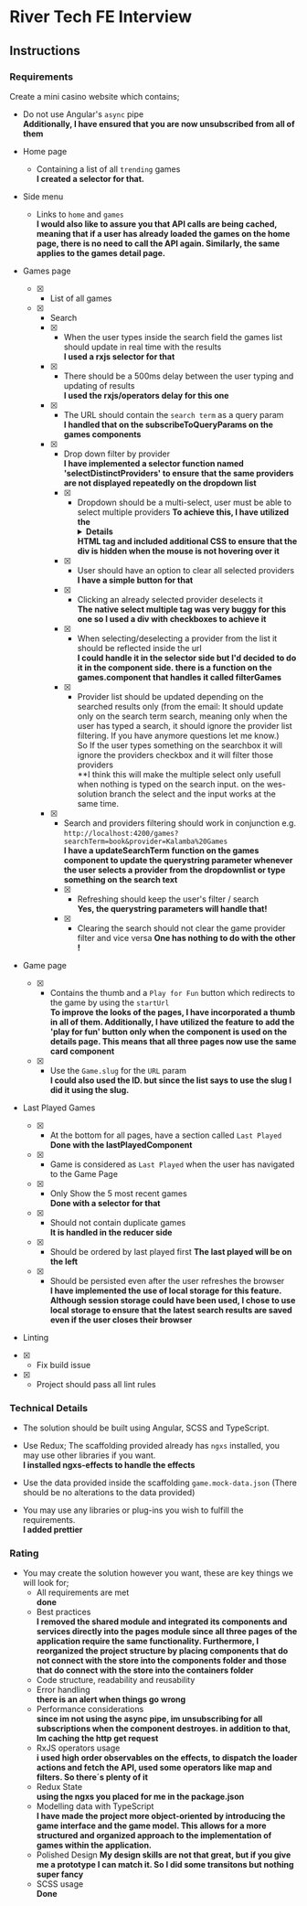 # River Tech FE Interview

## Instructions

### Requirements

Create a mini casino website which contains;

* Do not use Angular's `async` pipe  
  **Additionally, I have ensured that you are now unsubscribed from all of them**    
* Home page
  	* Containing a list of all `trending` games  
    **I created a selector for that.**   
* Side menu
  	* Links to `home` and `games`  
    **I would also like to assure you that API calls are being cached, meaning that if a user has already loaded the games on the home page, there is no need to call the API again. Similarly, the same applies to the games detail page.**  
    
* Games page
  - [x] * List of all games  
  - [x]	* Search
    - [x]	* When the user types inside the search field the games list should update in real time with the results  
    **I used a rxjs selector for that**  
    - [x]	* There should be a 500ms delay between the user typing and updating of results  
    **I used the rxjs/operators delay for this one**  
    - [x]	* The URL should contain the `search term` as a query param  
    **I handled that on the subscribeToQueryParams on the games components**  
    - [x] * Drop down filter by provider  
    **I have implemented a selector function named 'selectDistinctProviders' to ensure that the same providers are not displayed repeatedly on the dropdown list**  
      - [x]	* Dropdown should be a multi-select, user must be able to select multiple providers
**To achieve this, I have utilized the <details></details> HTML tag and included additional CSS to ensure that the div is hidden when the mouse is not hovering over it**    
      - [x]	* User should have an option to clear all selected providers  
      **I have a simple button for that**  
      - [x]	* Clicking an already selected provider deselects it  
      **The native select multiple tag was very buggy for this one so I used a div with checkboxes to achieve it**
      - [x]	* When selecting/deselecting a provider from the list it should be reflected inside the url  
      **I could handle it in the selector side but I'd decided to do it in the component side. there is a function on the games.component that handles it called filterGames**  
      - [x]	* Provider list should be updated depending on the searched results only (from the email: It should update only on the search term search, meaning only when the user has typed a search, it should ignore the provider list filtering. If you have anymore questions let me know.)  
      So If the user types something on the searchbox it will ignore the providers checkbox and it will filter those providers  
      **I think this will make the multiple select only usefull when nothing is typed on the search input. on the wes-solution branch the select and the input works at the same time. 

    - [x] * Search and providers filtering should work in conjunction e.g. `http://localhost:4200/games?searchTerm=book&provider=Kalamba%20Games`  
      **I have a updateSearchTerm function on the games component to update the querystring parameter whenever the user selects a provider from the dropdownlist or type something on the search text**
      - [x]  * Refreshing should keep the user's filter / search  
      **Yes, the querystring parameters will handle that!**  
      - [x]  * Clearing the search should not clear the game provider filter and vice versa
      **One has nothing to do with the other !**     
* Game page
  - [x]	* Contains the thumb and a `Play for Fun` button which redirects to the game by using the `startUrl`  
  **To improve the looks of the pages, I have incorporated a thumb in all of them. Additionally, I have utilized the <ng-content> feature to add the 'play for fun' button only when the component is used on the details page. This means that all three pages now use the same card component**  
  - [x]	* Use the `Game.slug` for the `URL` param  
  **I could also used the ID. but since the list says to use the slug I did it using the slug.**  
* Last Played Games
  - [x]	* At the bottom for all pages, have a section called `Last Played`  
  **Done with the lastPlayedComponent**  
  - [x]	* Game is considered as `Last Played` when the user has navigated to the Game Page
  - [x]	* Only Show the 5 most recent games  
  **Done with a selector for that**  
  - [x]	* Should not contain duplicate games  
  **It is handled in the reducer side**    
  - [x]	* Should be ordered by last played first
  **The last played will be on the left**    
  - [x]	* Should be persisted even after the user refreshes the browser  
    **I have implemented the use of local storage for this feature. Although session storage could have been used, I chose to use local storage to ensure that the latest search results are saved even if the user closes their browser**    
* Linting
- [x]  * Fix build issue 
- [x]  * Project should pass all lint rules

### Technical Details

* The solution should be built using Angular, SCSS and TypeScript.
* Use Redux; The scaffolding provided already has `ngxs` installed, you may use other libraries if you want.   
**I installed ngxs-effects to handle the effects**  

* Use the data provided inside the scaffolding `game.mock-data.json` (There should be no alterations to the data provided)
* You may use any libraries or plug-ins you wish to fulfill the requirements.  
**I added prettier**  

### Rating

* You may create the solution however you want, these are key things we will look for;
  * All requirements are met  
  **done**
  * Best practices  
  **I removed the shared module and integrated its components and services directly into the pages module since all three pages of the application require the same functionality. Furthermore, I reorganized the project structure by placing components that do not connect with the store into the components folder and those that do connect with the store into the containers folder**
  * Code structure, readability and reusability
  * Error handling  
  **there is an alert when things go wrong**
  * Performance considerations  
  **since im not using the async pipe, im unsubscribing for all subscriptions when the component destroyes. in addition to that, Im caching the http get request** 
  * RxJS operators usage  
  **i used high order observables on the effects, to dispatch the loader actions and fetch the API, used some operators like map and filters. So there´s plenty of it**  
  * Redux State  
  **using the ngxs you placed for me in the package.json**  
  * Modelling data with TypeScript  
  **I have made the project more object-oriented by introducing the game interface and the game model. This allows for a more structured and organized approach to the implementation of games within the application.**  
  * Polished Design
  **My design skills are not that great, but if you give me a prototype I can match it. So I did some transitons but nothing super fancy**
  * SCSS usage  
  **Done**  

